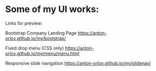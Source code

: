# Some of my UI works:
Links for preview:

Bootstrap Company Landing Page
https://anton-orlov.github.io/my/bootstrap/

Fixed drop menu (CSS only)
https://anton-orlov.github.io/my/menu/menu.html

Responsive slide navigation
https://anton-orlov.github.io/my/slidenav/

